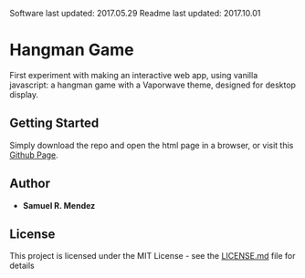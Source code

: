 Software last updated: 2017.05.29
Readme last updated: 2017.10.01

# Hangman Game
First experiment with making an interactive web app, using vanilla javascript: a hangman game with a Vaporwave theme, designed for desktop display.

## Getting Started

Simply download the repo and open the html page in a browser, or visit this [Github Page](https://smendez92.github.io/Hangman-Game/).

## Author

* **Samuel R. Mendez**

## License

This project is licensed under the MIT License - see the [LICENSE.md](LICENSE.md) file for details

